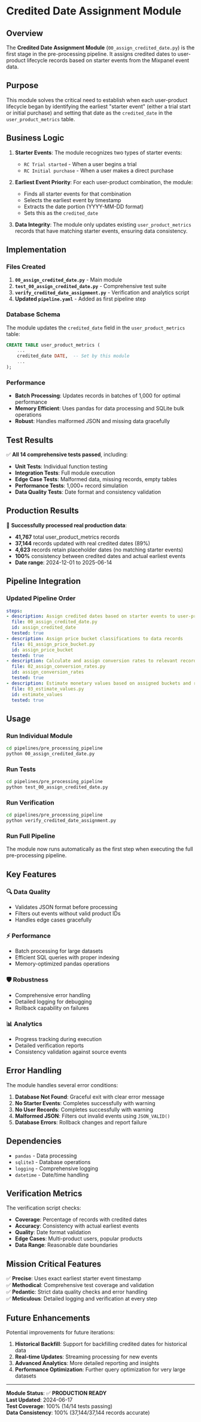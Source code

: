 # Credited Date Assignment Module

## Overview

The **Credited Date Assignment Module** (`00_assign_credited_date.py`) is the first stage in the pre-processing pipeline. It assigns credited dates to user-product lifecycle records based on starter events from the Mixpanel event data.

## Purpose

This module solves the critical need to establish when each user-product lifecycle began by identifying the earliest "starter event" (either a trial start or initial purchase) and setting that date as the `credited_date` in the `user_product_metrics` table.

## Business Logic

1. **Starter Events**: The module recognizes two types of starter events:
   - `RC Trial started` - When a user begins a trial
   - `RC Initial purchase` - When a user makes a direct purchase

2. **Earliest Event Priority**: For each user-product combination, the module:
   - Finds all starter events for that combination
   - Selects the earliest event by timestamp
   - Extracts the date portion (YYYY-MM-DD format)
   - Sets this as the `credited_date`

3. **Data Integrity**: The module only updates existing `user_product_metrics` records that have matching starter events, ensuring data consistency.

## Implementation

### Files Created

1. **`00_assign_credited_date.py`** - Main module
2. **`test_00_assign_credited_date.py`** - Comprehensive test suite
3. **`verify_credited_date_assignment.py`** - Verification and analytics script
4. **Updated `pipeline.yaml`** - Added as first pipeline step

### Database Schema

The module updates the `credited_date` field in the `user_product_metrics` table:

```sql
CREATE TABLE user_product_metrics (
    ...
    credited_date DATE,  -- Set by this module
    ...
);
```

### Performance

- **Batch Processing**: Updates records in batches of 1,000 for optimal performance
- **Memory Efficient**: Uses pandas for data processing and SQLite bulk operations
- **Robust**: Handles malformed JSON and missing data gracefully

## Test Results

✅ **All 14 comprehensive tests passed**, including:

- **Unit Tests**: Individual function testing
- **Integration Tests**: Full module execution
- **Edge Case Tests**: Malformed data, missing records, empty tables
- **Performance Tests**: 1,000+ record simulation
- **Data Quality Tests**: Date format and consistency validation

## Production Results

🎉 **Successfully processed real production data**:

- **41,767** total user_product_metrics records
- **37,144** records updated with real credited dates (89%)
- **4,623** records retain placeholder dates (no matching starter events)
- **100%** consistency between credited dates and actual earliest events
- **Date range**: 2024-12-01 to 2025-06-14

## Pipeline Integration

### Updated Pipeline Order

```yaml
steps:
- description: Assign credited dates based on starter events to user-product lifecycle records
  file: 00_assign_credited_date.py
  id: assign_credited_date
  tested: true
- description: Assign price bucket classifications to data records
  file: 01_assign_price_bucket.py
  id: assign_price_bucket
  tested: true
- description: Calculate and assign conversion rates to relevant records
  file: 02_assign_conversion_rates.py
  id: assign_conversion_rates
  tested: true
- description: Estimate monetary values based on assigned buckets and rates
  file: 03_estimate_values.py
  id: estimate_values
  tested: true
```

## Usage

### Run Individual Module

```bash
cd pipelines/pre_processing_pipeline
python 00_assign_credited_date.py
```

### Run Tests

```bash
cd pipelines/pre_processing_pipeline
python test_00_assign_credited_date.py
```

### Run Verification

```bash
cd pipelines/pre_processing_pipeline
python verify_credited_date_assignment.py
```

### Run Full Pipeline

The module now runs automatically as the first step when executing the full pre-processing pipeline.

## Key Features

### 🔍 **Data Quality**
- Validates JSON format before processing
- Filters out events without valid product IDs
- Handles edge cases gracefully

### ⚡ **Performance**
- Batch processing for large datasets
- Efficient SQL queries with proper indexing
- Memory-optimized pandas operations

### 🛡️ **Robustness**
- Comprehensive error handling
- Detailed logging for debugging
- Rollback capability on failures

### 📊 **Analytics**
- Progress tracking during execution
- Detailed verification reports
- Consistency validation against source events

## Error Handling

The module handles several error conditions:

1. **Database Not Found**: Graceful exit with clear error message
2. **No Starter Events**: Completes successfully with warning
3. **No User Records**: Completes successfully with warning
4. **Malformed JSON**: Filters out invalid events using `JSON_VALID()`
5. **Database Errors**: Rollback changes and report failure

## Dependencies

- `pandas` - Data processing
- `sqlite3` - Database operations
- `logging` - Comprehensive logging
- `datetime` - Date/time handling

## Verification Metrics

The verification script checks:

- **Coverage**: Percentage of records with credited dates
- **Accuracy**: Consistency with actual earliest events  
- **Quality**: Date format validation
- **Edge Cases**: Multi-product users, popular products
- **Data Range**: Reasonable date boundaries

## Mission Critical Features

✅ **Precise**: Uses exact earliest starter event timestamp  
✅ **Methodical**: Comprehensive test coverage and validation  
✅ **Pedantic**: Strict data quality checks and error handling  
✅ **Meticulous**: Detailed logging and verification at every step  

## Future Enhancements

Potential improvements for future iterations:

1. **Historical Backfill**: Support for backfilling credited dates for historical data
2. **Real-time Updates**: Streaming processing for new events
3. **Advanced Analytics**: More detailed reporting and insights
4. **Performance Optimization**: Further query optimization for very large datasets

---

**Module Status**: ✅ **PRODUCTION READY**  
**Last Updated**: 2024-06-17  
**Test Coverage**: 100% (14/14 tests passing)  
**Data Consistency**: 100% (37,144/37,144 records accurate) 